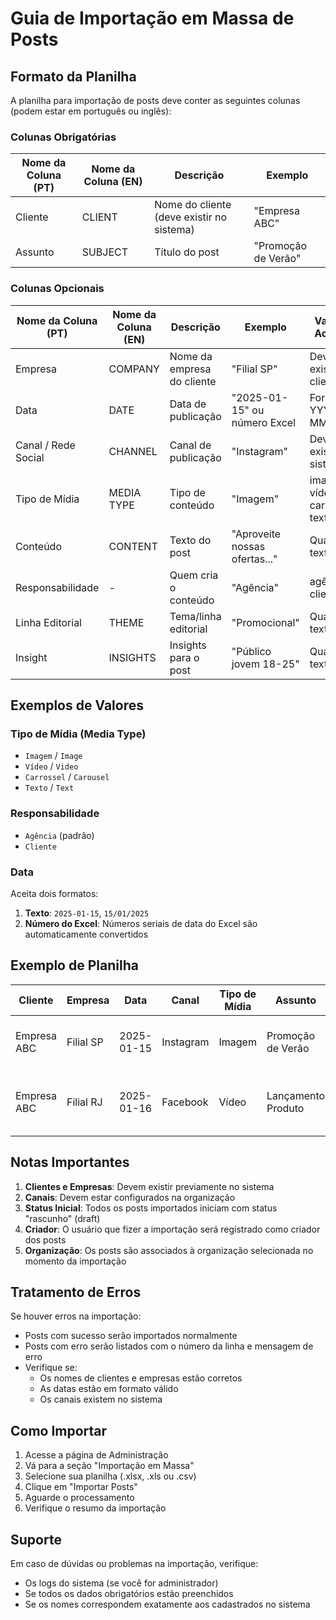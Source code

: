 # Guia de Importação em Massa de Posts

## Formato da Planilha

A planilha para importação de posts deve conter as seguintes colunas (podem estar em português ou inglês):

### Colunas Obrigatórias

| Nome da Coluna (PT) | Nome da Coluna (EN) | Descrição | Exemplo |
|---------------------|---------------------|-----------|---------|
| Cliente | CLIENT | Nome do cliente (deve existir no sistema) | "Empresa ABC" |
| Assunto | SUBJECT | Título do post | "Promoção de Verão" |

### Colunas Opcionais

| Nome da Coluna (PT) | Nome da Coluna (EN) | Descrição | Exemplo | Valores Aceitos |
|---------------------|---------------------|-----------|---------|-----------------|
| Empresa | COMPANY | Nome da empresa do cliente | "Filial SP" | Deve existir no cliente |
| Data | DATE | Data de publicação | "2025-01-15" ou número Excel | Formato: YYYY-MM-DD |
| Canal / Rede Social | CHANNEL | Canal de publicação | "Instagram" | Deve existir no sistema |
| Tipo de Mídia | MEDIA TYPE | Tipo de conteúdo | "Imagem" | imagem, vídeo, carrossel, texto |
| Conteúdo | CONTENT | Texto do post | "Aproveite nossas ofertas..." | Qualquer texto |
| Responsabilidade | - | Quem cria o conteúdo | "Agência" | agência, cliente |
| Linha Editorial | THEME | Tema/linha editorial | "Promocional" | Qualquer texto |
| Insight | INSIGHTS | Insights para o post | "Público jovem 18-25" | Qualquer texto |

## Exemplos de Valores

### Tipo de Mídia (Media Type)
- `Imagem` / `Image`
- `Vídeo` / `Video`
- `Carrossel` / `Carousel`
- `Texto` / `Text`

### Responsabilidade
- `Agência` (padrão)
- `Cliente`

### Data
Aceita dois formatos:
1. **Texto**: `2025-01-15`, `15/01/2025`
2. **Número do Excel**: Números seriais de data do Excel são automaticamente convertidos

## Exemplo de Planilha

| Cliente | Empresa | Data | Canal | Tipo de Mídia | Assunto | Conteúdo | Responsabilidade | Linha Editorial | Insight |
|---------|---------|------|-------|---------------|---------|----------|------------------|-----------------|---------|
| Empresa ABC | Filial SP | 2025-01-15 | Instagram | Imagem | Promoção de Verão | Aproveite 50% OFF em toda loja! | Agência | Promocional | Público jovem |
| Empresa ABC | Filial RJ | 2025-01-16 | Facebook | Vídeo | Lançamento Produto | Conheça nossa nova linha de produtos | Cliente | Institucional | Inovação |

## Notas Importantes

1. **Clientes e Empresas**: Devem existir previamente no sistema
2. **Canais**: Devem estar configurados na organização
3. **Status Inicial**: Todos os posts importados iniciam com status "rascunho" (draft)
4. **Criador**: O usuário que fizer a importação será registrado como criador dos posts
5. **Organização**: Os posts são associados à organização selecionada no momento da importação

## Tratamento de Erros

Se houver erros na importação:
- Posts com sucesso serão importados normalmente
- Posts com erro serão listados com o número da linha e mensagem de erro
- Verifique se:
  - Os nomes de clientes e empresas estão corretos
  - As datas estão em formato válido
  - Os canais existem no sistema

## Como Importar

1. Acesse a página de Administração
2. Vá para a seção "Importação em Massa"
3. Selecione sua planilha (.xlsx, .xls ou .csv)
4. Clique em "Importar Posts"
5. Aguarde o processamento
6. Verifique o resumo da importação

## Suporte

Em caso de dúvidas ou problemas na importação, verifique:
- Os logs do sistema (se você for administrador)
- Se todos os dados obrigatórios estão preenchidos
- Se os nomes correspondem exatamente aos cadastrados no sistema
